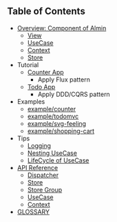 ## Table of Contents

- [Overview: Component of Almin](./docs/abstract/README.md)
    - [View](./docs/abstract/README.md#view)
    - [UseCase](./docs/abstract/README.md#usecase)
    - [Context](./docs/abstract/README.md#context)
    - [Store](./docs/abstract/README.md#store)
- Tutorial
    - [Counter App](./docs/tutorial/counter/README.md)
        - Apply Flux pattern
    - [Todo App](./docs/tutorial/todomvc/README.md)
        - Apply DDD/CQRS pattern
- Examples
    - [example/counter](https://github.com/almin/almin/tree/master/example/counter)
    - [example/todomvc](https://github.com/almin/almin/tree/master/example/todomvc)
    - [example/svg-feeling](https://github.com/almin/almin/tree/master/example/svg-feeling)
    - [example/shopping-cart](https://github.com/almin/almin/tree/master/example/shopping-cart)
- Tips
    - [Logging](./docs/tips/logging.md)
    - [Nesting UseCase](./docs/tips/nesting-usecase.md)
    - [LifeCycle of UseCase](./docs/tips/usecase-lifecycle.md)
- [API Reference](./docs/api/README.md)
    - [Dispatcher](./docs/api/README.md#dispatcher)
    - [Store](./docs/api/README.md#store-class)
    - [Store Group](./docs/api/README.md#storegroup-class)
    - [UseCase](./docs/api/README.md#usecase-class)
    - [Context](./docs/api/README.md#context-class)
- [GLOSSARY](./docs/GLOSSARY.md)
